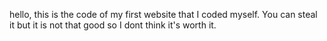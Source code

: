 hello, this is the code of my first website that I coded myself.
You can steal it but it is not that good so I dont think it's worth it.